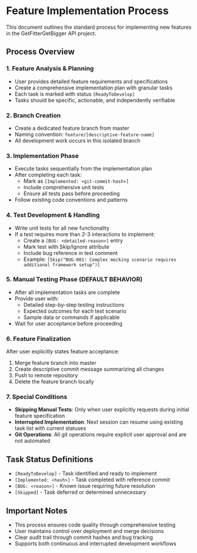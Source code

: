 # Feature Implementation Process

This document outlines the standard process for implementing new features in the GetFitterGetBigger API project.

## Process Overview

### 1. Feature Analysis & Planning
- User provides detailed feature requirements and specifications
- Create a comprehensive implementation plan with granular tasks
- Each task is marked with status `[ReadyToDevelop]`
- Tasks should be specific, actionable, and independently verifiable

### 2. Branch Creation
- Create a dedicated feature branch from master
- Naming convention: `feature/[descriptive-feature-name]`
- All development work occurs in this isolated branch

### 3. Implementation Phase
- Execute tasks sequentially from the implementation plan
- After completing each task:
  - Mark as `[Implemented: <git-commit-hash>]`
  - Include comprehensive unit tests
  - Ensure all tests pass before proceeding
- Follow existing code conventions and patterns

### 4. Test Development & Handling
- Write unit tests for all new functionality
- If a test requires more than 2-3 interactions to implement:
  - Create a `[BUG: <detailed-reason>]` entry
  - Mark test with Skip/Ignore attribute
  - Include bug reference in test comment
  - Example: `[Skip("BUG-001: Complex mocking scenario requires additional framework setup")]`

### 5. Manual Testing Phase (DEFAULT BEHAVIOR)
- After all implementation tasks are complete
- Provide user with:
  - Detailed step-by-step testing instructions
  - Expected outcomes for each test scenario
  - Sample data or commands if applicable
- Wait for user acceptance before proceeding

### 6. Feature Finalization
After user explicitly states feature acceptance:
1. Merge feature branch into master
2. Create descriptive commit message summarizing all changes
3. Push to remote repository
4. Delete the feature branch locally

### 7. Special Conditions
- **Skipping Manual Tests**: Only when user explicitly requests during initial feature specification
- **Interrupted Implementation**: Next session can resume using existing task list with current statuses
- **Git Operations**: All git operations require explicit user approval and are not automated

## Task Status Definitions
- `[ReadyToDevelop]` - Task identified and ready to implement
- `[Implemented: <hash>]` - Task completed with reference commit
- `[BUG: <reason>]` - Known issue requiring future resolution
- `[Skipped]` - Task deferred or determined unnecessary

## Important Notes
- This process ensures code quality through comprehensive testing
- User maintains control over deployment and merge decisions
- Clear audit trail through commit hashes and bug tracking
- Supports both continuous and interrupted development workflows